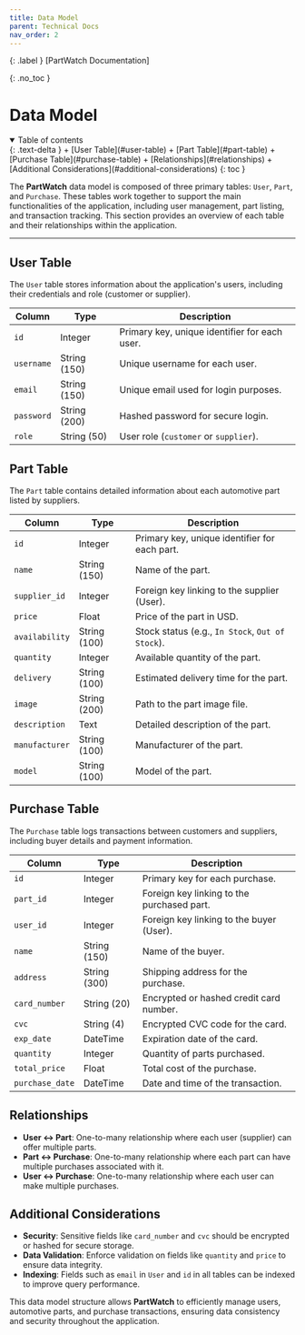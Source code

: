 ```yaml
---
title: Data Model
parent: Technical Docs
nav_order: 2
---
```


{: .label }
[PartWatch Documentation]

{: .no_toc }
# Data Model

<details open markdown="block">
{: .text-delta }
<summary>Table of contents</summary>
+ [User Table](#user-table)
+ [Part Table](#part-table)
+ [Purchase Table](#purchase-table)
+ [Relationships](#relationships)
+ [Additional Considerations](#additional-considerations)
{: toc }
</details>

The **PartWatch** data model is composed of three primary tables: `User`, `Part`, and `Purchase`. These tables work together to support the main functionalities of the application, including user management, part listing, and transaction tracking. This section provides an overview of each table and their relationships within the application.

---

## User Table

The `User` table stores information about the application's users, including their credentials and role (customer or supplier).

| Column       | Type          | Description                                       |
|--------------|---------------|---------------------------------------------------|
| `id`         | Integer       | Primary key, unique identifier for each user.      |
| `username`   | String (150)  | Unique username for each user.                    |
| `email`      | String (150)  | Unique email used for login purposes.             |
| `password`   | String (200)  | Hashed password for secure login.                 |
| `role`       | String (50)   | User role (`customer` or `supplier`).             |

## Part Table

The `Part` table contains detailed information about each automotive part listed by suppliers.

| Column         | Type          | Description                                      |
|----------------|---------------|--------------------------------------------------|
| `id`           | Integer       | Primary key, unique identifier for each part.    |
| `name`         | String (150)  | Name of the part.                                |
| `supplier_id`  | Integer       | Foreign key linking to the supplier (User).      |
| `price`        | Float         | Price of the part in USD.                        |
| `availability` | String (100)  | Stock status (e.g., `In Stock`, `Out of Stock`). |
| `quantity`     | Integer       | Available quantity of the part.                  |
| `delivery`     | String (100)  | Estimated delivery time for the part.            |
| `image`        | String (200)  | Path to the part image file.                     |
| `description`  | Text          | Detailed description of the part.                |
| `manufacturer` | String (100)  | Manufacturer of the part.                        |
| `model`        | String (100)  | Model of the part.                               |

## Purchase Table

The `Purchase` table logs transactions between customers and suppliers, including buyer details and payment information.

| Column         | Type          | Description                                      |
|----------------|---------------|--------------------------------------------------|
| `id`           | Integer       | Primary key for each purchase.                   |
| `part_id`      | Integer       | Foreign key linking to the purchased part.       |
| `user_id`      | Integer       | Foreign key linking to the buyer (User).         |
| `name`         | String (150)  | Name of the buyer.                               |
| `address`      | String (300)  | Shipping address for the purchase.               |
| `card_number`  | String (20)   | Encrypted or hashed credit card number.          |
| `cvc`          | String (4)    | Encrypted CVC code for the card.                 |
| `exp_date`     | DateTime      | Expiration date of the card.                     |
| `quantity`     | Integer       | Quantity of parts purchased.                     |
| `total_price`  | Float         | Total cost of the purchase.                      |
| `purchase_date`| DateTime      | Date and time of the transaction.                |

## Relationships

- **User ↔ Part**: One-to-many relationship where each user (supplier) can offer multiple parts.
- **Part ↔ Purchase**: One-to-many relationship where each part can have multiple purchases associated with it.
- **User ↔ Purchase**: One-to-many relationship where each user can make multiple purchases.

## Additional Considerations

- **Security**: Sensitive fields like `card_number` and `cvc` should be encrypted or hashed for secure storage.
- **Data Validation**: Enforce validation on fields like `quantity` and `price` to ensure data integrity.
- **Indexing**: Fields such as `email` in `User` and `id` in all tables can be indexed to improve query performance.

This data model structure allows **PartWatch** to efficiently manage users, automotive parts, and purchase transactions, ensuring data consistency and security throughout the application.
